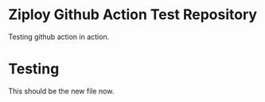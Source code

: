 # Ziploy Github Action Test Repository
Testing github action in action.

# Testing
This should be the new file now.